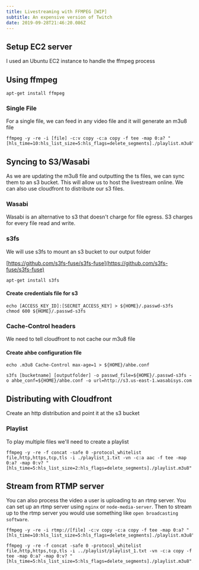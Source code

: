 ```yaml
---
title: Livestreaming with FFMPEG [WIP]
subtitle: An expensive version of Twitch
date: 2019-09-28T21:46:20.086Z
---
```


Setup EC2 server
---
I used an Ubuntu EC2 instance to handle the ffmpeg process 

Using ffmpeg
---
```
apt-get install ffmpeg
```

### Single File

For a single file, we can feed in any video file and it will generate an m3u8 file 

```
ffmpeg -y -re -i [file] -c:v copy -c:a copy -f tee -map 0:a? "[hls_time=10:hls_list_size=5:hls_flags=delete_segments]./playlist.m3u8"
```

Syncing to S3/Wasabi
---
As we are updating the m3u8 file and outputting the ts files, we can sync them to an s3 bucket. This will allow us to host the livestream online. We can also use cloudfront to distribute our s3 files.

### Wasabi
Wasabi is an alternative to s3 that doesn't charge for file egress. S3 charges for every file read and write.

### s3fs
We will use s3fs to mount an s3 bucket to our output folder 

[https://github.com/s3fs-fuse/s3fs-fuse](https://github.com/s3fs-fuse/s3fs-fuse)

```
apt-get install s3fs
```

#### Create credentials file for s3
```
echo [ACCESS_KEY_ID]:[SECRET_ACCESS_KEY] > ${HOME}/.passwd-s3fs
chmod 600 ${HOME}/.passwd-s3fs
```

### Cache-Control headers 
We need to tell cloudfront to not cache our m3u8 file

#### Create ahbe configuration file
```
echo .m3u8 Cache-Control max-age=1 > ${HOME}/ahbe.conf
```

```
s3fs [bucketname] [outputfolder] -o passwd_file=${HOME}/.passwd-s3fs -o ahbe_conf=${HOME}/ahbe.conf -o url=http://s3.us-east-1.wasabisys.com
``` 

Distributing with Cloudfront
---

Create an http distribution and point it at the s3 bucket

### Playlist

To play multiple files we'll need to create a playlist 

```
ffmpeg -y -re -f concat -safe 0 -protocol_whitelist file,http,https,tcp,tls -i ./playlist_1.txt -vn -c:a aac -f tee -map 0:a? -map 0:v? "[hls_time=5:hls_list_size=2:hls_flags=delete_segments]./playlist.m3u8"
```

## Stream from RTMP server

You can also process the video a user is uploading to an rtmp server. You can set up an rtmp server using `nginx` or `node-media-server`. Then to stream up to the rtmp server you would use something like `open broadcasting software`.

```
ffmpeg -y -re -i rtmp://[file] -c:v copy -c:a copy -f tee -map 0:a? "[hls_time=10:hls_list_size=5:hls_flags=delete_segments]./playlist.m3u8"
```


```
ffmpeg -y -re -f concat -safe 0 -protocol_whitelist file,http,https,tcp,tls -i ../playlist/playlist_1.txt -vn -c:a copy -f tee -map 0:a? -map 0:v? "[hls_time=5:hls_list_size=5:hls_flags=delete_segments]./playlist.m3u8"./playlist7025.ts
```
